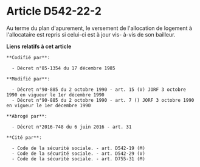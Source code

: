 # Article D542-22-2

Au terme du plan d'apurement, le versement de l'allocation de logement à l'allocataire est repris si celui-ci est à jour vis-
à-vis de son bailleur.

**Liens relatifs à cet article**

	**Codifié par**:

	  - Décret n°85-1354 du 17 décembre 1985

	**Modifié par**:

	  - Décret n°90-885 du 2 octobre 1990 - art. 15 (V) JORF 3 octobre 1990 en vigueur le 1er décembre 1990
	  - Décret n°90-885 du 2 octobre 1990 - art. 7 () JORF 3 octobre 1990 en vigueur le 1er décembre 1990

	**Abrogé par**:

	  - Décret n°2016-748 du 6 juin 2016 - art. 31

	**Cité par**:

	  - Code de la sécurité sociale. - art. D542-19 (M)
	  - Code de la sécurité sociale. - art. D542-29 (V)
	  - Code de la sécurité sociale. - art. D755-31 (M)
